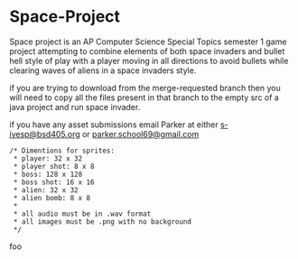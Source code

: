 # Space-Project
Space project is an AP Computer Science Special Topics semester 1 game project attempting to combine elements of both space invaders and bullet hell style of play with a player moving in all directions to avoid bullets while clearing waves of aliens in a space invaders style.

if you are trying to download from the merge-requested branch then you will need to copy all the files present in that branch to the empty src of a java project and run space invader.

if you have any asset submissions email Parker at either s-ivesp@bsd405.org or parker.school69@gmail.com

	/* Dimentions for sprites:
	 * player: 32 x 32
	 * player shot: 8 x 8
	 * boss: 128 x 128
	 * boss shot: 16 x 16
	 * alien: 32 x 32
	 * alien bomb: 8 x 8
	 * 
	 * all audio must be in .wav format
	 * all images must be .png with no background
	 */
foo
